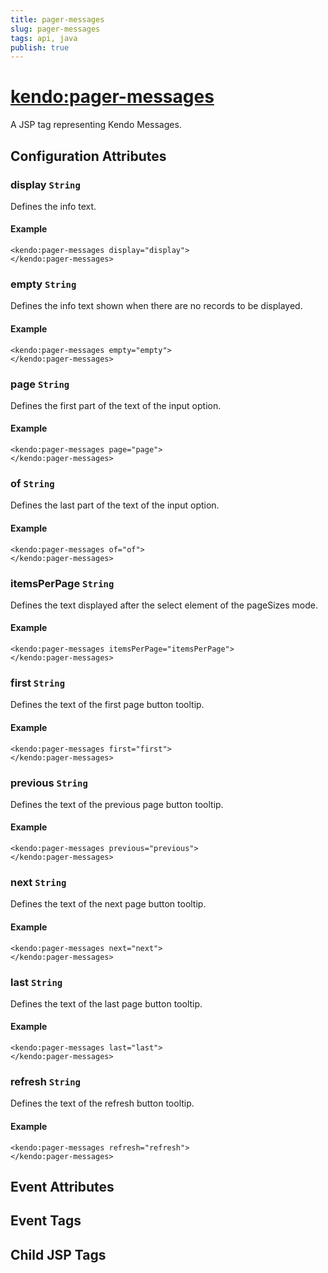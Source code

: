 ```yaml
---
title: pager-messages
slug: pager-messages
tags: api, java
publish: true
---
```


# <kendo:pager-messages>
A JSP tag representing Kendo Messages.

## Configuration Attributes


### display `String`

Defines the info text.

#### Example
    <kendo:pager-messages display="display">
    </kendo:pager-messages>
    

### empty `String`

Defines the info text shown when there are no records to be displayed.

#### Example
    <kendo:pager-messages empty="empty">
    </kendo:pager-messages>
    

### page `String`

Defines the first part of the text of the input option.

#### Example
    <kendo:pager-messages page="page">
    </kendo:pager-messages>
    

### of `String`

Defines the last part of the text of the input option.

#### Example
    <kendo:pager-messages of="of">
    </kendo:pager-messages>
    

### itemsPerPage `String`

Defines the text displayed after the select element of the pageSizes mode.

#### Example
    <kendo:pager-messages itemsPerPage="itemsPerPage">
    </kendo:pager-messages>
    

### first `String`

Defines the text of the first page button tooltip.

#### Example
    <kendo:pager-messages first="first">
    </kendo:pager-messages>
    

### previous `String`

Defines the text of the previous page button tooltip.

#### Example
    <kendo:pager-messages previous="previous">
    </kendo:pager-messages>
    

### next `String`

Defines the text of the next page button tooltip.

#### Example
    <kendo:pager-messages next="next">
    </kendo:pager-messages>
    

### last `String`

Defines the text of the last page button tooltip.

#### Example
    <kendo:pager-messages last="last">
    </kendo:pager-messages>
    

### refresh `String`

Defines the text of the refresh button tooltip.

#### Example
    <kendo:pager-messages refresh="refresh">
    </kendo:pager-messages>
    

## Event Attributes


## Event Tags


## Child JSP Tags

